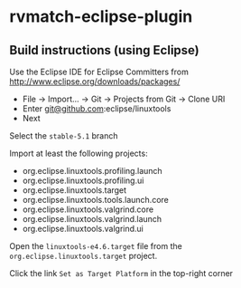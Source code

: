 # rvmatch-eclipse-plugin

## Build instructions (using Eclipse)

Use the Eclipse IDE for Eclipse Committers from
http://www.eclipse.org/downloads/packages/

* File -> Import... -> Git -> Projects from Git -> Clone URI
* Enter git@github.com:eclipse/linuxtools
* Next

Select the `stable-5.1` branch

Import at least the following projects:
* org.eclipse.linuxtools.profiling.launch
* org.eclipse.linuxtools.profiling.ui
* org.eclipse.linuxtools.target
* org.eclipse.linuxtools.tools.launch.core
* org.eclipse.linuxtools.valgrind.core
* org.eclipse.linuxtools.valgrind.launch
* org.eclipse.linuxtools.valgrind.ui

Open the `linuxtools-e4.6.target` file from the `org.eclipse.linuxtools.target` project.

Click the link `Set as Target Platform` in the top-right corner
